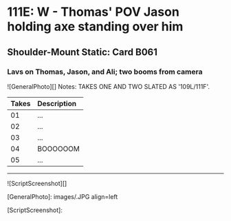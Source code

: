 # 111E: W - Thomas' POV Jason holding axe standing over him

## Shoulder-Mount Static: Card B061

### Lavs on Thomas, Jason, and Ali; two booms from camera

![GeneralPhoto][]
Notes: TAKES ONE AND TWO SLATED AS '109L/111F'.

| Takes | Description |
|:---|:----|
| 01 | ... |
| 02 | ... |
| 03 | ... |
| 04 |  BOOOOOOM |
| 05 | ... |

----

![ScriptScreenshot][]


[GeneralPhoto]:  images/.JPG align=left

[ScriptScreenshot]: 